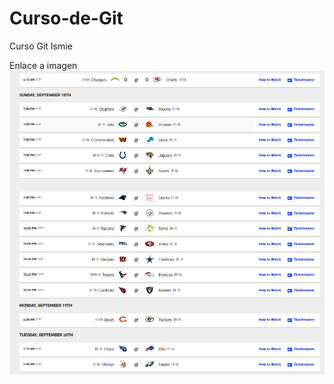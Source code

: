 # Curso-de-Git
Curso Git Ismie

Enlace a imagen 
![Texto alternativo de la imagen](/assets/nfl%20week2.PNG)
